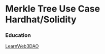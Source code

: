# Merkle Tree Use Case Hardhat/Solidity

### Education

[LearnWeb3DAO](https://www.learnweb3.io/tracks/senior/merkle-trees)

